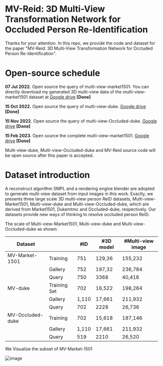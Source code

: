 # MV-Reid: 3D Multi-View Transformation Network for Occluded Person Re-Identification 

Thanks for your attention. In this repo, we provide the code and dataset for the paper "MV-Reid: 3D Multi-View Transformation Network for Occluded Person Re-Identification".



# Open-source  schedule

 **07 Jul 2022.** Open source the query of multi-view-market1501. You can directly download my generated 3D multi-view data of the multi-view-market1501 dataset at  [Google drive](https://drive.google.com/file/d/1RvsWy69LtjCbJJkpSD8DeOXqA2Kmkv28/view?usp=sharing) **[Done]**

**15 Oct 2022.** Open source the query of multi-view-duke. [Google drive](https://drive.google.com/file/d/1iZgPoJ5dQKAcxjfKG2bvCSftoAbEoK3H/view?usp=sharing) **[Done]** 

**15 Nov 2022.** Open source the query of multi-view-Occluded-duke.  [Google drive](https://drive.google.com/file/d/1cF_ozpjsbaFEa9tku1Kf_cTgkRNAozdy/view?usp=share_link) **[Done]**

**15 Feb 2023.** Open source the complete multi-view-market1501.  [Google drive](https://drive.google.com/file/d/19SGnN0aORDK44dPmqwv6F_Is8C8n4XIG/view?usp=sharing) **[Done]**




 Multi-view-duke, Multi-view-Occluded-duke and MV-Reid source code will be open source after this paper is accepted.



# Dataset introduction

A reconstruct algorithm SMPL and a rendering engine blender are adopted to generate multi-view dataset from input images in this work. Exactly, we presents three large scale 3D multi-view person ReID datasets, Multi-view-Market1501, Multi-view-duke and  Multi-view-Occluded-duke, which are derived from Market1501, Dukemtmc and Occluded-duke, respectively. Our datasets provide new ways of thinking to resolve occluded person ReID.

The scale of Multi-view-Market1501, Multi-view-duke and  Multi-view-Occluded-duke  as shown:

<!-- **The data scale of the Multi-duke in the manuscript is wrong. At present, the manuscript is under review, so we cannot update the Table 1 in the manuscript. We firstly modify the error content in the table in github, and then we will update the Table 1 in the manuscript.** -->


| Dataset          |              | #ID   | #3D model | #Multi-view image |
| ---------------- | ------------ | ----- | --------- | ----------------- |
| MV-Market-1501   | Training     | 751   | 129,36    | 155,232           |
|           | Gallery              | 752   | 197,32    | 236,784           |
|             | Query              | 750   | 3368      | 40,416            |
| MV-duke          | Training Set | 702   | 16,522    | 198,264           |
|           | Gallery              | 1,110 | 17,661    | 211,932           |
|             | Query              | 702   | 2228      | 26,736            |
| MV-Occluded-duke | Training     | 702   | 15,618    | 187,146           |
|           | Gallery              | 1,110 | 17,661    | 211,932           |
|             | Query              | 519   | 2210      | 26,520            |




We Visualize the subset of MV-Market-1501

![image](https://github.com/yuzaiyang123/MV-Reid/blob/main/fig-5.jpg)
